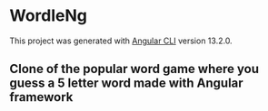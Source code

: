 # WordleNg

This project was generated with [Angular CLI](https://github.com/angular/angular-cli) version 13.2.0.

## Clone of the popular word game where you guess a 5 letter word made with Angular framework

